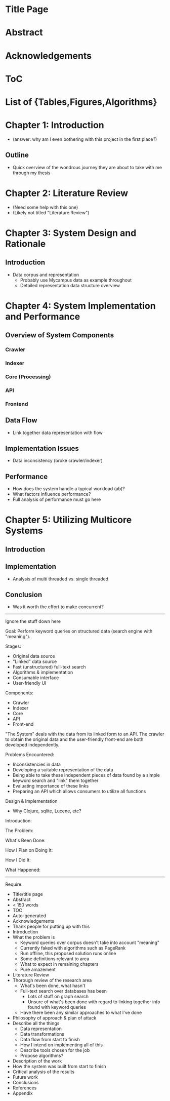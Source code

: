 # Title Page
# Abstract
# Acknowledgements
# ToC
# List of {Tables,Figures,Algorithms}
# Chapter 1:  Introduction
- (answer:  why am I even bothering with this project in the first place?)

## Outline
- Quick overview of the wondrous journey they are about to take with me through my thesis

# Chapter 2:  Literature Review
- (Need some help with this one)
- (Likely not titled "Literature Review")

# Chapter 3:  System Design and Rationale

## Introduction
- Data corpus and representation
    - Probably use Mycampus data as example throughout
    - Detailed representation data structure overview

# Chapter 4:  System Implementation and Performance

## Overview of System Components

### Crawler
### Indexer
### Core (Processing)
### API
### Frontend

## Data Flow
- Link together data representation with flow

## Implementation Issues
- Data inconsistency (broke crawler/indexer)

## Performance
- How does the system handle a typical workload (ab)?
- What factors influence performance?
- Full analysis of performance must go here

# Chapter 5:  Utilizing Multicore Systems

## Introduction

## Implementation
- Analysis of multi threaded vs. single threaded

## Conclusion
- Was it worth the effort to make concurrent?



* * *
Ignore the stuff down here

Goal:  Perform keyword queries on structured data (search engine with "meaning").

Stages:
 - Original data source
 - "Linked" data source
 - Fast (unstructured) full-text search
 - Algorithms & implementation
 - Consumable interface
 - User-friendly UI

Components:
 - Crawler
 - Indexer
 - Core
 - API
 - Front-end

"The System" deals with the data from its linked form to an API.  The crawler to obtain the original data and the user-friendly front-end are both developed independently.

Problems Encountered:
 - Inconsistencies in data
 - Developing a suitable representation of the data
 - Being able to take these independent pieces of data found by a simple keyword search and "link" them together
 - Evaluating importance of these links
 - Preparing an API which allows consumers to utilize all functions

Design & Implementation
 - Why Clojure, sqlite, Lucene, etc?

Introduction:


The Problem:


What's Been Done:


How I Plan on Doing It:


How I Did It:


What Happened:


---
Require:
 - Title/title page
 - Abstract
  - < 150 words
 - TOC
  - Auto-generated
 - Acknowledgements
  - Thank people for putting up with this
 - Introduction
  - What the problem is
	 - Keyword queries over corpus doesn't take into account "meaning"
	 - Currently faked with algorithms such as PageRank
	  - Run offline, this proposed solution runs online
	- Some definitions relevant to area
	- What to expect in remaining chapters
	 - Pure amazement
 - Literature Review
  - Thorough review of the research area
	 - What's been done, what hasn't
	  - Full-text search over databases has been
		- Lots of stuff on graph search
		- Unsure of what's been done with regard to linking together info found with keyword queries
	 - Have there been any similar approaches to what I've done
 - Philosophy of approach & plan of attack
  - Describe all the things
	 - Data representation
	 - Data transformations
	 - Data flow from start to finish
	- How I intend on implementing all of this
	 - Describe tools chosen for the job
	 - Propose algorithms?
 - Description of the work
  - How the system was built from start to finish
 - Critical analysis of the results
 - Future work
 - Conclusions
 - References
 - Appendix
